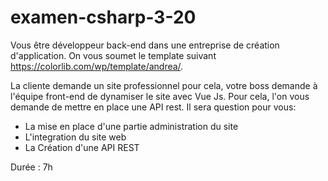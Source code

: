 # examen-csharp-3-20

Vous être développeur back-end dans une entreprise de création d'application. On vous soumet le template suivant https://colorlib.com/wp/template/andrea/.

La cliente demande un site professionnel pour cela, votre boss demande à l'équipe front-end de dynamiser le site avec Vue Js.
Pour cela, l'on vous demande de mettre en place une API rest.
Il sera question pour vous:
- La mise en place d'une partie administration du site 
- L'integration du site web
- La Création d'une API REST



Durée : 7h
